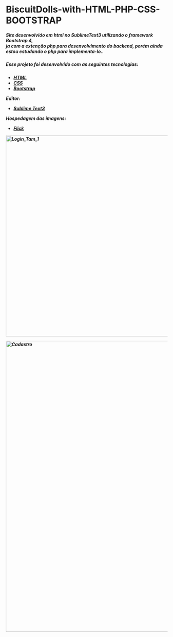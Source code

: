 <h1> BiscuitDolls-with-HTML-PHP-CSS-BOOTSTRAP </h1>

<h5>Site  desenvolvido em html no SublimeText3 utilizando o framework Bootstrap 4,<br>
ja com a extenção php para desenvolvimento do backend, porém ainda estou estudando o php para implementa-lo..</h5>

<h5>Esse projeto foi desenvolvido com as seguintes tecnologias:<h5>

- [HTML](https://www.w3schools.com/html/)
- [CSS](https://www.w3schools.com/css/default.asp)
- [Bootstrap](https://getbootstrap.com/)

Editor: 
- [Sublime Text3](https://www.sublimetext.com/3)

Hospedagem das imagens:
- [Flick](https://www.flickr.com/)



<a data-flickr-embed="true" href="https://www.flickr.com/gp/188964866@N08/G0K928" title="Login_Tam_1"><img src="https://live.staticflickr.com/65535/50006347402_c738f1cc66_b.jpg" width="1024" height="624" alt="Login_Tam_1"></a>


<a data-flickr-embed="true" href="https://www.flickr.com/gp/188964866@N08/767qq1" title="Cadastro"><img src="https://live.staticflickr.com/65535/50005561693_1c90029d83_b.jpg" width="1024" height="904" alt="Cadastro"></a>
